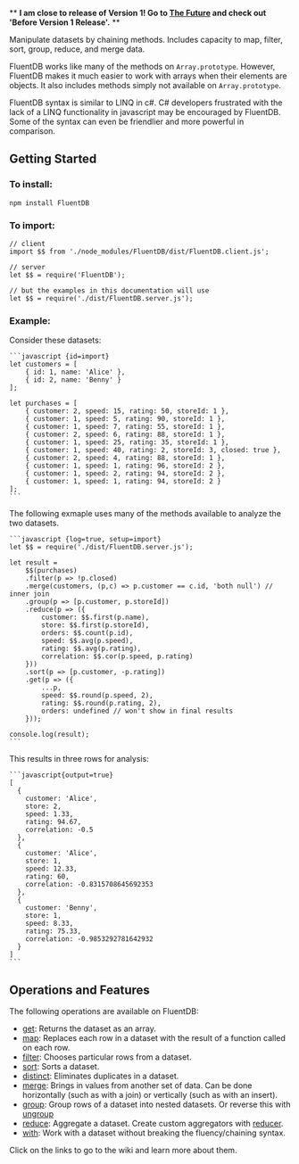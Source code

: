 ** **I am close to release of Version 1!  Go to [The Future](https://github.com/paulwilcox/FluentDB/wiki/The-Future) and check out 'Before Version 1 Release'.** **

Manipulate datasets by chaining methods.  Includes capacity to map, filter, sort, group, reduce, and merge data.  

FluentDB works like many of the methods on `Array.prototype`.  However, FluentDB makes it much easier to work with arrays when their elements are objects.  It also includes methods simply not available on `Array.prototype`.   

FluentDB syntax is similar to LINQ in c#.  C# developers frustrated with the lack of a LINQ functionality in javascript may be encouraged by FluentDB.  Some of the syntax can even be friendlier and more powerful in comparison.   

## Getting Started

### To install:

    npm install FluentDB 

### To import:

    // client
    import $$ from './node_modules/FluentDB/dist/FluentDB.client.js';

    // server
    let $$ = require('FluentDB');

    // but the examples in this documentation will use
    let $$ = require('./dist/FluentDB.server.js');

### Example:

Consider these datasets:

    ```javascript {id=import}
    let customers = [
        { id: 1, name: 'Alice' },
        { id: 2, name: 'Benny' } 
    ];

    let purchases = [
        { customer: 2, speed: 15, rating: 50, storeId: 1 },
        { customer: 1, speed: 5, rating: 90, storeId: 1 },
        { customer: 1, speed: 7, rating: 55, storeId: 1 },
        { customer: 2, speed: 6, rating: 88, storeId: 1 },
        { customer: 1, speed: 25, rating: 35, storeId: 1 },
        { customer: 1, speed: 40, rating: 2, storeId: 3, closed: true },
        { customer: 2, speed: 4, rating: 88, storeId: 1 },
        { customer: 1, speed: 1, rating: 96, storeId: 2 },
        { customer: 1, speed: 2, rating: 94, storeId: 2 },
        { customer: 1, speed: 1, rating: 94, storeId: 2 }
    ];
    ```

The following exmaple uses many of the methods available to analyze the two datasets.

    ```javascript {log=true, setup=import}
    let $$ = require('./dist/FluentDB.server.js');

    let result = 
        $$(purchases)
        .filter(p => !p.closed)
        .merge(customers, (p,c) => p.customer == c.id, 'both null') // inner join
        .group(p => [p.customer, p.storeId]) 
        .reduce(p => ({
            customer: $$.first(p.name),
            store: $$.first(p.storeId),
            orders: $$.count(p.id), 
            speed: $$.avg(p.speed),
            rating: $$.avg(p.rating),
            correlation: $$.cor(p.speed, p.rating)
        }))
        .sort(p => [p.customer, -p.rating])
        .get(p => ({
            ...p, 
            speed: $$.round(p.speed, 2),
            rating: $$.round(p.rating, 2),
            orders: undefined // won't show in final results
        }));

    console.log(result);
    ```

This results in three rows for analysis:

    ```javascript{output=true}
    [
      {
        customer: 'Alice',
        store: 2,
        speed: 1.33,
        rating: 94.67,
        correlation: -0.5
      },
      {
        customer: 'Alice',
        store: 1,
        speed: 12.33,
        rating: 60,
        correlation: -0.8315708645692353
      },
      {
        customer: 'Benny',
        store: 1,
        speed: 8.33,
        rating: 75.33,
        correlation: -0.9853292781642932
      }
    ]
    ```

## Operations and Features

The following operations are available on FluentDB:

* [get](https://github.com/paulwilcox/FluentDB/wiki/Map-and-Get#Getting): Returns the dataset as an array.
* [map](https://github.com/paulwilcox/FluentDB/wiki/Map-and-Get#Mapping): Replaces each row in a dataset with the result of 
  a function called on each row. 
* [filter](https://github.com/paulwilcox/FluentDB/wiki/Filtering): Chooses particular rows from a dataset. 
* [sort](https://github.com/paulwilcox/FluentDB/wiki/Sorting): Sorts a dataset.  
* [distinct](https://github.com/paulwilcox/FluentDB/wiki/Distinct): Eliminates duplicates in a dataset.
* [merge](https://github.com/paulwilcox/FluentDB/wiki/Merging): Brings in values from another set of data.  Can be done 
  horizontally (such as with a join) or vertically (such as with an insert).
* [group](https://github.com/paulwilcox/FluentDB/wiki/Grouping): Group rows of a dataset into nested datasets.  Or reverse 
  this with [ungroup](https://github.com/paulwilcox/FluentDB/wiki/Grouping#Ungrouping-Rows)
* [reduce](https://github.com/paulwilcox/FluentDB/wiki/Reducing): Aggregate a dataset.  Create custom aggregators with 
  [reducer](https://github.com/paulwilcox/FluentDB/wiki/Reducing#Simple-Custom-Reducers).
* [with](https://github.com/paulwilcox/FluentDB/wiki/With): Work with a dataset without breaking the fluency/chaining
  syntax. 

Click on the links to go to the wiki and learn more about them.